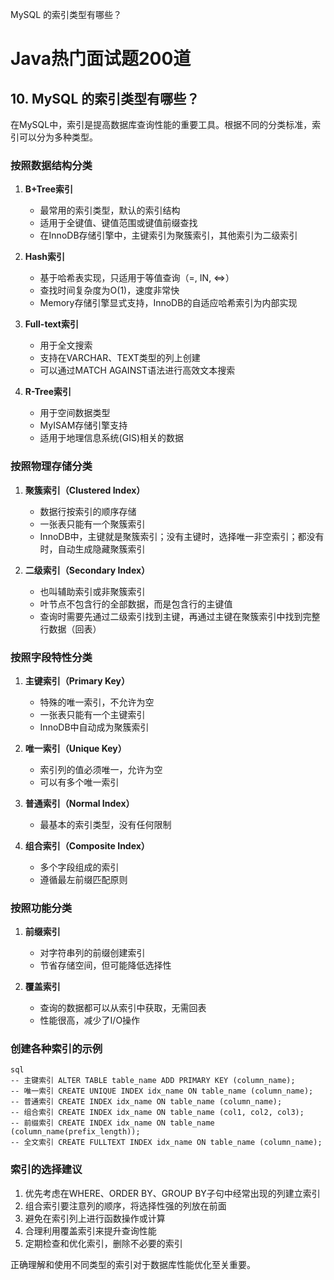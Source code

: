 MySQL 的索引类型有哪些？

# Java热门面试题200道

## 10. MySQL 的索引类型有哪些？

在MySQL中，索引是提高数据库查询性能的重要工具。根据不同的分类标准，索引可以分为多种类型。

### 按照数据结构分类

1. **B+Tree索引**
    - 最常用的索引类型，默认的索引结构
    - 适用于全键值、键值范围或键值前缀查找
    - 在InnoDB存储引擎中，主键索引为聚簇索引，其他索引为二级索引

2. **Hash索引**
    - 基于哈希表实现，只适用于等值查询（=, IN, <=>）
    - 查找时间复杂度为O(1)，速度非常快
    - Memory存储引擎显式支持，InnoDB的自适应哈希索引为内部实现

3. **Full-text索引**
    - 用于全文搜索
    - 支持在VARCHAR、TEXT类型的列上创建
    - 可以通过MATCH AGAINST语法进行高效文本搜索

4. **R-Tree索引**
    - 用于空间数据类型
    - MyISAM存储引擎支持
    - 适用于地理信息系统(GIS)相关的数据

### 按照物理存储分类

1. **聚簇索引（Clustered Index）**
    - 数据行按索引的顺序存储
    - 一张表只能有一个聚簇索引
    - InnoDB中，主键就是聚簇索引；没有主键时，选择唯一非空索引；都没有时，自动生成隐藏聚簇索引

2. **二级索引（Secondary Index）**
    - 也叫辅助索引或非聚簇索引
    - 叶节点不包含行的全部数据，而是包含行的主键值
    - 查询时需要先通过二级索引找到主键，再通过主键在聚簇索引中找到完整行数据（回表）

### 按照字段特性分类

1. **主键索引（Primary Key）**
    - 特殊的唯一索引，不允许为空
    - 一张表只能有一个主键索引
    - InnoDB中自动成为聚簇索引

2. **唯一索引（Unique Key）**
    - 索引列的值必须唯一，允许为空
    - 可以有多个唯一索引

3. **普通索引（Normal Index）**
    - 最基本的索引类型，没有任何限制

4. **组合索引（Composite Index）**
    - 多个字段组成的索引
    - 遵循最左前缀匹配原则

### 按照功能分类

1. **前缀索引**
    - 对字符串列的前缀创建索引
    - 节省存储空间，但可能降低选择性

2. **覆盖索引**
    - 查询的数据都可以从索引中获取，无需回表
    - 性能很高，减少了I/O操作

### 创建各种索引的示例
``` 
sql 
-- 主键索引 ALTER TABLE table_name ADD PRIMARY KEY (column_name);
-- 唯一索引 CREATE UNIQUE INDEX idx_name ON table_name (column_name);
-- 普通索引 CREATE INDEX idx_name ON table_name (column_name);
-- 组合索引 CREATE INDEX idx_name ON table_name (col1, col2, col3);
-- 前缀索引 CREATE INDEX idx_name ON table_name (column_name(prefix_length));
-- 全文索引 CREATE FULLTEXT INDEX idx_name ON table_name (column_name);

``` 
### 索引的选择建议

1. 优先考虑在WHERE、ORDER BY、GROUP BY子句中经常出现的列建立索引
2. 组合索引要注意列的顺序，将选择性强的列放在前面
3. 避免在索引列上进行函数操作或计算
4. 合理利用覆盖索引来提升查询性能
5. 定期检查和优化索引，删除不必要的索引

正确理解和使用不同类型的索引对于数据库性能优化至关重要。
